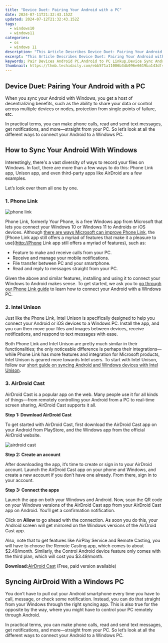 ```yaml
---
title: "Device Duet: Pairing Your Android with a PC"
date: 2024-07-11T21:32:43.152Z
updated: 2024-07-12T21:32:43.152Z
tags:
  - windows10
  - windows11
categories:
  - os
  - windows 11
description: "This Article Describes Device Duet: Pairing Your Android with a PC"
excerpt: "This Article Describes Device Duet: Pairing Your Android with a PC"
keywords: Pair Devices Android PC,Android to PC Linkup,Device Sync Android PC,Connecting Android PC,Android PC DuoLink,Android PC Synchro,Android and PC Connect
thumbnail: https://thmb.techidaily.com/ebb571a11006b3db096e6619ba143df435922f1ac511baa83e275b6c8c17d904.jpg
---
```


## Device Duet: Pairing Your Android with a PC

 When you sync your Android with Windows, you get a host of decentralizing benefits, such as the ability to share your data or control across multiple devices or nodes, protection from single points of failure, etc.

 In practical terms, you can make phone calls, read and send text messages, get notifications, and more—straight from your PC. So let’s look at all the different ways to connect your Android to a Windows PC.

## How to Sync Your Android With Windows

 Interestingly, there's a vast diversity of ways to record your files on Windows. In fact, there are more than a few ways to do this: Phone Link app, Unison app, and even third-party apps like AirDroid are a few examples.

 Let’s look over them all one by one.

### 1\. Phone Link

![phone link](https://static1.makeuseofimages.com/wordpress/wp-content/uploads/2023/05/phone-link.jpg)

 Phone Link, formerly Your Phone, is a free Windows app from Microsoft that lets you connect your Windows 10 or Windows 11 to Androids or iOS devices. Although [there are ways Microsoft can improve Phone Link](https://www.makeuseof.com/ways-microsoft-improve-phone-link-windows-11/), the [Phone Link app still offers a myriad of features that make it a pleasure to use](<http://Phone> Link app still offers a myriad of features), such as:

* Feature to make and receive calls from your PC.
* Receive and manage your mobile notifications.
* File transfer between PC and your smartphone.
* Read and reply to messages straight from your PC.

 Given the above and similar features, installing and using it to connect your Windows to Android makes sense. To get started, we ask you to [go through our Phone Link guide](https://www.makeuseof.com/microsoft-your-phone-app-guide/) to learn how to connect your Android with a Windows PC.

### 2\. Intel Unison

 Just like the Phone Link, Intel Unison is specifically designed to help you connect your Android or iOS devices to a Windows PC. Install the app, and you can then move your files and images between devices, receive notifications, and respond to text messages with ease.

 Both Phone Link and Intel Unison are pretty much similar in their functionalities; the only noticeable difference is perhaps their integrations—while Phone Link has more features and integration for Microsoft products, Intel Unison is geared more towards Intel users. To start with Intel Unison, follow our [short guide on syncing Android and Windows devices with Intel Unison](https://www.makeuseof.com/sync-android-ios-device-windows-11-intel-unison/).

### 3\. AirDroid Cast

 AirDroid Cast is a popular app on the web. Many people use it for all kinds of things—from remotely controlling your Android from a PC to real-time screen sharing, AirDroid Cast supports it all.

**Step 1: Download AirDroid Cast**

 To get started with AirDroid Cast, first download the AirDroid Cast app on your Android from PlayStore, and the Windows app from the official AirDroid website.

![airdroid cast](https://static1.makeuseofimages.com/wordpress/wp-content/uploads/2023/05/airdroid-cast.JPG)

**Step 2: Create an account**

 After downloading the app, it’s time to create or sign in to your AirDroid account. Launch the AirDroid Cast app on your phone and Windows, and create a new account if you don’t have one already. From there, sign in to your account.

**Step 3: Connect the apps**

 Launch the app on both your Windows and Android. Now, scan the QR code on your Windows versions of the AirDroid Cast app from your AirDroid Cast app on Android. You’ll get a confirmation notification.

 Click on **Allow** to go ahead with the connection. As soon you do this, your Android screen will get mirrored on the Windows versions of the AirDroid Cast app.

 Also, note that to get features like AirPlay Service and Remote Casting, you will have to choose the Remote Casting app, which comes to about $2.49/month. Similarly, the Control Android device feature only comes with the third plan, which will cost you $3.49/month.

**Download:**[AirDroid Cast](https://www.airdroid.com/cast/) (Free, paid version available)

## Syncing AirDroid With a Windows PC

 You don’t have to pull out your Android smartphone every time you have to call, message, or check some notification. Instead, you can do that straight from your Windows through the right syncing app. This is also true for the opposite by the way, where you might have to control your PC remotely through Android.

 In practical terms, you can make phone calls, read and send text messages, get notifications, and more—straight from your PC. So let’s look at all the different ways to connect your Android to a Windows PC.



<ins class="adsbygoogle"
      style="display:block"
      data-ad-client="ca-pub-7571918770474297"
      data-ad-slot="8358498916"
      data-ad-format="auto"
      data-full-width-responsive="true"></ins>

